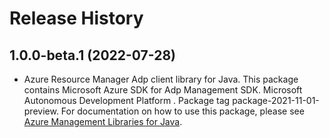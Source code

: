 # Release History

## 1.0.0-beta.1 (2022-07-28)

- Azure Resource Manager Adp client library for Java. This package contains Microsoft Azure SDK for Adp Management SDK. Microsoft Autonomous Development Platform . Package tag package-2021-11-01-preview. For documentation on how to use this package, please see [Azure Management Libraries for Java](https://aka.ms/azsdk/java/mgmt).
